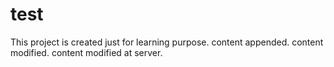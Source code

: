 # test
This project is created just for learning purpose.
content appended.
content modified.
content modified at server.
